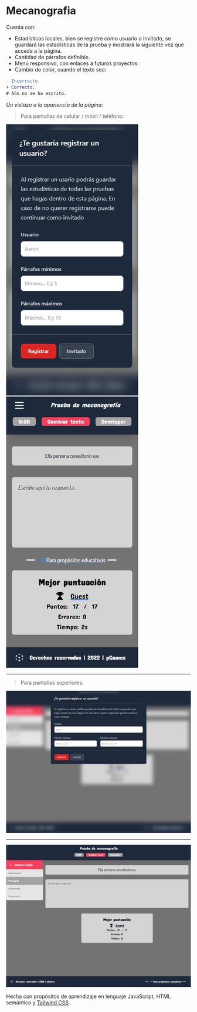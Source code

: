 # Mecanografia

Cuenta con:

- Estadísticas locales, bien se registre como usuario o invitado, se guardará las estadísticas de la prueba y mostrará la siguiente vez que acceda a la página.
- Cantidad de párrafos definible.
- Menú responsivo, con enlaces a futuros proyectos.
- Cambio de color, cuando el texto sea: 
```diff
- Incorrecto.
+ Correcto.
# Aún no se ha escrito.
```

_Un vistazo a la apariencia de la página_:

> Para pantallas de celular / móvil / teléfono:

![This is an image](preview/mobile.png)
![This is an image](preview/mobile-logged.png)

***
> Para pantallas superiores:

![This is an image](preview/pc.png)
***
![This is an image](preview/pc-logged.png)

Hecha con propósitos de aprendizaje en lenguaje JavaScript, HTML semántico y [Tailwind CSS](https://tailwindcss.com) .
